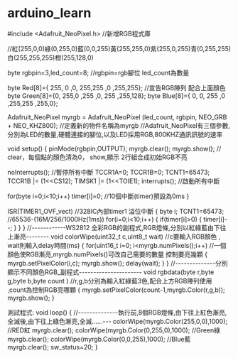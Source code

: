 # arduino_learn

#include <Adafruit_NeoPixel.h>  //新增RGB程式庫


//紅(255,0,0)綠(0,255,0)藍(0,0,255)黃(255,255,0)紫(255,0,255)青(0,255,255)白(255,255,255)橙(255,128,0)

byte rgbpin=3,led_count=8; //rgbpin=rgb腳位 led_count為數量

byte Red[8]={ 255, 0  ,0,   255,255  ,0  ,255,255}; //宣告RGB陣列 配合上面顏色
byte Green[8]={0,  255,0   ,255 ,0,  255 ,255,128};
byte Blue[8]={ 0,  0,  255 ,0   ,255,255 ,255,0};

Adafruit_NeoPixel myrgb = Adafruit_NeoPixel (led_count, rgbpin, NEO_GRB + NEO_KHZ800);
//定義新的物件名稱為myrgb
//Adafruit_NeoPixel有三個參數,分別為LED的數量,硬體連接的腳位,以及LED採用RGB,800KHZ通訊訊號的速率

void setup() 
{
  pinMode(rgbpin,OUTPUT);
  myrgb.clear();
  myrgb.show();  // clear，每個點的顏色清為0， show,顯示 2行組合成初始RGB不亮
  
  noInterrupts(); //暫停所有中斷
  TCCR1A=0;
  TCCR1B=0;
  TCNT1=65473;
  TCCR1B |= (1<<CS12);
  TIMSK1 |= (1<<TOIE1);
  interrupts(); //啟動所有中斷
  
  for(byte i=0;i<10;i++) timer[i]=0; //10個中斷(timer)預設為0ms
}

ISR(TIMER1_OVF_vect) //328IC內部timer1 溢位中斷
{
  byte i;
  TCNT1=65473; //65536-(16M/256/1000Hz(1ms))
  for(i=0;i<10;i++)
  {
    if(timer[i]>0)
    {
      timer[i]--;
    }
  }
}
//------------WS2812 全彩RGB的副程式,RGB燈條,分別以紅綠藍由下往上漸亮--------
void colorWipe(uint32_t c,uint8_t wait)  //c要輸入RGB顏色 , wait則輸入delay時間(ms)
{
  for(uint16_t i=0; i<myrgb.numPixels();i++)  //一個顏色使RGB漸亮,myrgb.numPixels()可改自己需要的數量 控制要亮幾顆
  {
    myrgb.setPixelColor(i,c);
    myrgb.show();
    delay(wait);
  }
}
//--------------分別顯示不同顏色RGB_副程式----------------------
void rgbdata(byte r,byte g,byte b,byte count ) //r,g,b分別為輸入紅綠藍3色,配合上方RGB陣列使用 ,count為控制RGB亮哪顆
{
  myrgb.setPixelColor(count-1,myrgb.Color(r,g,b)); 
  myrgb.show();
}

測試程式:
void loop() 
{
  //--------------執行前,8個RGB燈條,由下往上紅色漸亮,全滅後,由下往上綠色漸亮,全滅......---
       colorWipe(myrgb.Color(255,0,0),1000); //RED紅
       myrgb.clear();
       colorWipe(myrgb.Color(0,255,0),1000); //Green綠
       myrgb.clear();
       colorWipe(myrgb.Color(0,0,255),1000); //Blue藍
       myrgb.clear();
       sw_status=20;
}
  
